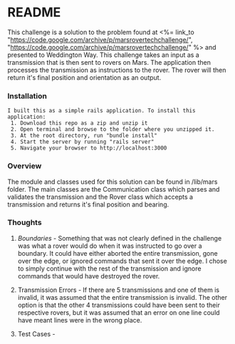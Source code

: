 # README
 This challenge is a solution to the problem found at <%= link_to "https://code.google.com/archive/p/marsrovertechchallenge/", "https://code.google.com/archive/p/marsrovertechchallenge/" %> and presented to Weddington Way. This challenge takes an input as a transmission that is then sent to rovers on Mars. The application then processes the transmission as instructions to the rover. The rover will then return it's final position and orientation as an output.

### Installation
    I built this as a simple rails application. To install this application:
     1. Download this repo as a zip and unzip it
     2. Open terminal and browse to the folder where you unzipped it.
     3. At the root directory, run "bundle install"
     4. Start the server by running "rails server"
     5. Navigate your browser to http://localhost:3000


### Overview
  The module and classes used for this solution can be found in /lib/mars folder. The main classes are the Communication class which parses and validates the transmission and the Rover class which accepts a transmission and returns it's final position and bearing.

### Thoughts

1. *Boundaries* - Something that was not clearly defined in the challenge was what a rover would do when it was instructed to go over a boundary. It could have either aborted the entire transmission, gone over the edge, or ignored commands that sent it over the edge. I chose to simply continue with the rest of the transmission and ignore commands that would have destroyed the rover.

2. Transmission Errors - If there are 5 transmissions and one of them is invalid, it was assumed that the entire transmission is invalid. The other option is that the other 4 transmissions could have been sent to their respective rovers, but it was assumed that an error on one line could have meant lines were in the wrong place.

3. Test Cases -



